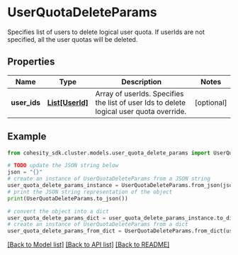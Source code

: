 # UserQuotaDeleteParams

Specifies list of users to delete logical user quota. If userIds are not specified, all the user quotas will be deleted.

## Properties

Name | Type | Description | Notes
------------ | ------------- | ------------- | -------------
**user_ids** | [**List[UserId]**](UserId.md) | Array of userIds. Specifies the list of user Ids to delete logical user quota override. | [optional] 

## Example

```python
from cohesity_sdk.cluster.models.user_quota_delete_params import UserQuotaDeleteParams

# TODO update the JSON string below
json = "{}"
# create an instance of UserQuotaDeleteParams from a JSON string
user_quota_delete_params_instance = UserQuotaDeleteParams.from_json(json)
# print the JSON string representation of the object
print(UserQuotaDeleteParams.to_json())

# convert the object into a dict
user_quota_delete_params_dict = user_quota_delete_params_instance.to_dict()
# create an instance of UserQuotaDeleteParams from a dict
user_quota_delete_params_from_dict = UserQuotaDeleteParams.from_dict(user_quota_delete_params_dict)
```
[[Back to Model list]](../README.md#documentation-for-models) [[Back to API list]](../README.md#documentation-for-api-endpoints) [[Back to README]](../README.md)


